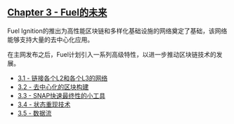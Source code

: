 ## [Chapter 3 - Fuel的未来](./index.md)

Fuel Ignition的推出为高性能区块链和多样化基础设施的网络奠定了基础，该网络能够支持大量的去中心化应用。

在主网发布之后，Fuel计划引入一系列高级特性，以进一步推动区块链技术的发展。
- [3.1 - 链接各个L2和各个L3的网络](network-of-interconnection.md)
- [3.2 - 去中心化的区块构建](decentralized-block-building.md)
- [3.3 - SNAP快速最终性的小工具](SNAP-fast-finality-gadget.md)
- [3.4 - 状态重现技术](state-rehydration.md)
- [3.5 - 数据流](data-streaming.md)